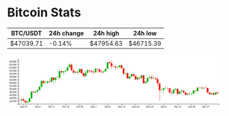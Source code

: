 # Bitcoin Stats

BTC/USDT|24h change|24h high|24h low|
|---|---|---|---|
|$47039.71|-0.14%|$47954.63|$46715.39|

<img src="./chart.svg">
